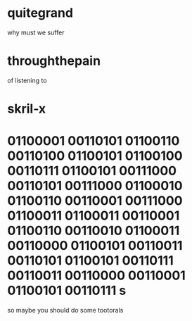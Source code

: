 # quitegrand
why must we suffer
# throughthepain
of listening to
# skril-x
# 01100001 00110101 01100110 00110100 01100101 01100100 00110111 01100101 00111000 00110101 00111000 01100010 01100110 00110001 00111000 01100011 01100011 00110001 01100110 00110010 01100011 00110000 01100101 00110011 00110101 01100101 00110111 00110011 00110000 00110001 01100101 00110111 s
so maybe you should do some tootorals

